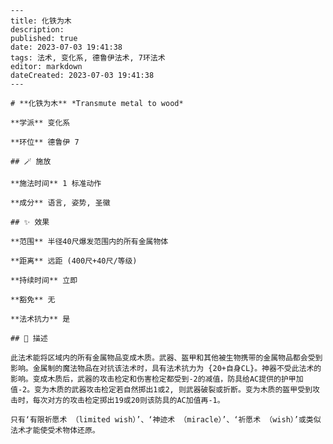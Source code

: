 
    ---
    title: 化铁为木
    description: 
    published: true
    date: 2023-07-03 19:41:38
    tags: 法术, 变化系, 德鲁伊法术, 7环法术
    editor: markdown
    dateCreated: 2023-07-03 19:41:38
    ---

    # **化铁为木** *Transmute metal to wood*

    **学派** 变化系 

    **环位** 德鲁伊 7

    ## 🪄 施放

    **施法时间** 1 标准动作

    **成分** 语言, 姿势, 圣徽

    ## ✨ 效果  

    **范围** 半径40尺爆发范围内的所有金属物体

    **距离** 远距 (400尺+40尺/等级)  

    **持续时间** 立即 

    **豁免** 无

    **法术抗力** 是

    ## 📖 描述

    此法术能将区域内的所有金属物品变成木质。武器、盔甲和其他被生物携带的金属物品都会受到影响。金属制的魔法物品在对抗该法术时，具有法术抗力为 {20+自身CL}。神器不受此法术的影响。变成木质后，武器的攻击检定和伤害检定都受到-2的减值，防具给AC提供的护甲加值-2。变为木质的武器攻击检定若自然掷出1或2, 则武器破裂或折断。变为木质的盔甲受到攻击时，每次对方的攻击检定掷出19或20则该防具的AC加值再-1。

    只有‘有限祈愿术 （limited wish）’、‘神迹术 （miracle）’、‘祈愿术 （wish）’或类似法术才能使受术物体还原。
    